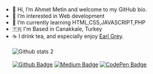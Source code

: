 - 👋 Hi, I’m Ahmet Metin and welcome to my GitHub bio.
- 👀 I’m interested in Web development
- 🌱 I’m currently learning HTML,CSS,JAVASCRIPT,PHP
- 🇹🇷 I'm Based in Canakkale, Turkey
- ☕️ I drink tea, and especially enjoy  <a href="https://en.wikipedia.org/wiki/Earl_Grey_tea">Earl Grey</a>.<br><br>
![Github stats 2](https://github-readme-stats.vercel.app/api?username=ahmetmetinarslan&show_icons=true&theme=radical)<br><br>
[![Github Badge](https://img.shields.io/badge/-Github-000?style=quare&labelColor=000&logo=Github&logoColor=white&link=link)](https://github.com/ahmetmetinarslan)
[![Medium Badge](https://img.shields.io/badge/-Medium-757575?style=flat-quare&labelColor=757575&logo=Medium&logoColor=white&link=link)](https://medium.com/@ahmetmetinarslan)
[![CodePen Badge](https://img.shields.io/badge/-CodePen-red?style=flat-quare&labelColor=red&logo=CodePen&logoColor=white&link=link)](https://codepen.io/ahmetmetinarslan) 
<!---
ahmetmetinarslan/ahmetmetinarslan is a ✨ special ✨ repository because its `README.md` (this file) appears on your GitHub profile.
You can click the Preview link to take a look at your changes.
--->

